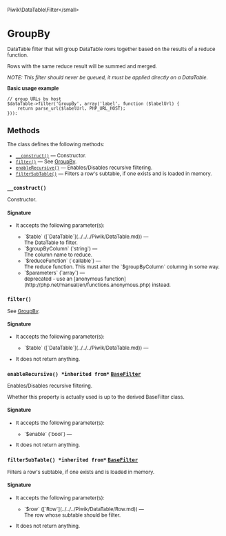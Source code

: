 <small>Piwik\DataTable\Filter\</small>

GroupBy
=======

DataTable filter that will group DataTable rows together based on the results of a reduce function.

Rows with the same reduce result will be summed and merged.

_NOTE: This filter should never be queued, it must be applied directly on a DataTable._

**Basic usage example**

    // group URLs by host
    $dataTable->filter('GroupBy', array('label', function ($labelUrl) {
        return parse_url($labelUrl, PHP_URL_HOST);
    }));

Methods
-------

The class defines the following methods:

- [`__construct()`](#__construct) &mdash; Constructor.
- [`filter()`](#filter) &mdash; See [GroupBy](/api-reference/Piwik/DataTable/Filter/GroupBy).
- [`enableRecursive()`](#enablerecursive) &mdash; Enables/Disables recursive filtering.
- [`filterSubTable()`](#filtersubtable) &mdash; Filters a row's subtable, if one exists and is loaded in memory.

<a name="__construct" id="__construct"></a>
<a name="__construct" id="__construct"></a>
### `__construct() `
Constructor.

#### Signature

-  It accepts the following parameter(s):

   <ul>
   <li>
      <div markdown="1" class="parameter">
      `$table` ([`DataTable`](../../../Piwik/DataTable.md)) &mdash;

      <div markdown="1" class="param-desc"> The DataTable to filter.</div>

      <div style="clear:both;"/>

      </div>
   </li>
   <li>
      <div markdown="1" class="parameter">
      `$groupByColumn` (`string`) &mdash;

      <div markdown="1" class="param-desc"> The column name to reduce.</div>

      <div style="clear:both;"/>

      </div>
   </li>
   <li>
      <div markdown="1" class="parameter">
      `$reduceFunction` (`callable`) &mdash;

      <div markdown="1" class="param-desc"> The reduce function. This must alter the `$groupByColumn` columng in some way.</div>

      <div style="clear:both;"/>

      </div>
   </li>
   <li>
      <div markdown="1" class="parameter">
      `$parameters` (`array`) &mdash;

      <div markdown="1" class="param-desc"> deprecated - use an [anonymous function](http://php.net/manual/en/functions.anonymous.php) instead.</div>

      <div style="clear:both;"/>

      </div>
   </li>
   </ul>

<a name="filter" id="filter"></a>
<a name="filter" id="filter"></a>
### `filter() `
See [GroupBy](/api-reference/Piwik/DataTable/Filter/GroupBy).

#### Signature

-  It accepts the following parameter(s):

   <ul>
   <li>
      <div markdown="1" class="parameter">
      `$table` ([`DataTable`](../../../Piwik/DataTable.md)) &mdash;

      <div markdown="1" class="param-desc"></div>

      <div style="clear:both;"/>

      </div>
   </li>
   </ul>
- It does not return anything.

<a name="enablerecursive" id="enablerecursive"></a>
<a name="enableRecursive" id="enableRecursive"></a>
### `enableRecursive() *inherited from*` [`BaseFilter`](../../../Piwik/DataTable/BaseFilter.md)
Enables/Disables recursive filtering.

Whether this property is actually used
is up to the derived BaseFilter class.

#### Signature

-  It accepts the following parameter(s):

   <ul>
   <li>
      <div markdown="1" class="parameter">
      `$enable` (`bool`) &mdash;

      <div markdown="1" class="param-desc"></div>

      <div style="clear:both;"/>

      </div>
   </li>
   </ul>
- It does not return anything.

<a name="filtersubtable" id="filtersubtable"></a>
<a name="filterSubTable" id="filterSubTable"></a>
### `filterSubTable() *inherited from*` [`BaseFilter`](../../../Piwik/DataTable/BaseFilter.md)
Filters a row's subtable, if one exists and is loaded in memory.

#### Signature

-  It accepts the following parameter(s):

   <ul>
   <li>
      <div markdown="1" class="parameter">
      `$row` ([`Row`](../../../Piwik/DataTable/Row.md)) &mdash;

      <div markdown="1" class="param-desc"> The row whose subtable should be filter.</div>

      <div style="clear:both;"/>

      </div>
   </li>
   </ul>
- It does not return anything.

